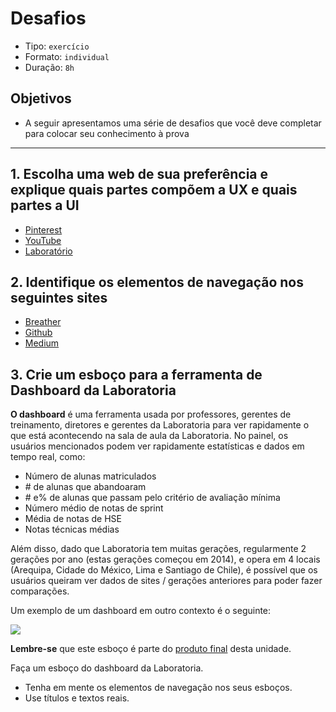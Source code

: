 # Desafios

* Tipo: `exercício`
* Formato: `individual`
* Duração: `8h`

## Objetivos

* A seguir apresentamos uma série de desafios que você deve completar para colocar seu conhecimento à prova

***

## 1. Escolha uma web de sua preferência e explique quais partes compõem a UX e quais partes a UI

* [Pinterest](https://www.pinterest.com/)
* [YouTube](https://www.youtube.com/)
* [Laboratório](http://laboratoria.la/)

## 2. Identifique os elementos de navegação nos seguintes sites

* [Breather](http://breather.com/)
* [Github](https://github.com/)
* [Medium](http://medium.com/)

## 3. Crie um esboço para a ferramenta de Dashboard da Laboratoria

**O dashboard** é uma ferramenta usada por professores, gerentes de treinamento, diretores e gerentes da Laboratoria para ver rapidamente o que está acontecendo na sala de aula da Laboratoria. No painel, os usuários mencionados podem ver rapidamente estatísticas e dados em tempo real, como:

* Número de alunas matriculados
* \# de alunas que abandoaram
* \# e% de alunas que passam pelo critério de avaliação mínima
* Número médio de notas de sprint
* Média de notas de HSE
* Notas técnicas médias

Além disso, dado que Laboratoria tem muitas gerações, regularmente 2 gerações por ano \(estas gerações começou em 2014\), e opera em 4 locais \(Arequipa, Cidade do México, Lima e Santiago de Chile\), é possível que os usuários queiram ver dados de sites / gerações anteriores para poder fazer comparações.

Um exemplo de um dashboard em outro contexto é o seguinte:

![](https://cdn.colorlib.com/wp/wp-content/uploads/sites/2/free-bootstrap-admin-dashboard-templates.jpg)

**Lembre-se** que este esboço é parte do [produto final](01-final-product) desta unidade.

Faça um esboço do dashboard da Laboratoria.

* Tenha em mente os elementos de navegação nos seus esboços.
* Use títulos e textos reais.

